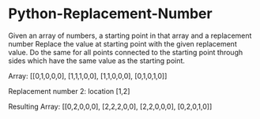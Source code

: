 # Python-Replacement-Number

Given an array of numbers, a starting point in that array and a replacement number
Replace the value at starting point with the given replacement value. Do the same for all points connected to the starting point through sides which have the same value as the starting point.

Array:
[[0,1,0,0,0],
[1,1,1,0,0],
[1,1,0,0,0],
[0,1,0,1,0]]

Replacement number 2:
location [1,2]

Resulting Array:
[[0,2,0,0,0],
[2,2,2,0,0],
[2,2,0,0,0],
[0,2,0,1,0]]
